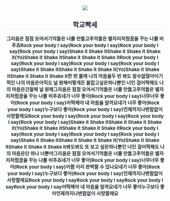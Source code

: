 <div align= "center">
    <img src="https://capsule-render.vercel.app/api?type=waving&color=gradient&height=120&text=Rock%20U&animation=scaleIn&fontColor=ffffff&fontSize=50" />
    </div>

<div align= "center"> 
    <h2 style="border-bottom: 1px solid #d8dee4; color: #282d33;"> 학교빡세 </h2>  
    <div style="font-weight: 700; font-size: 15px; text-align: center; color: #282d33;"> 그리움은 점점 모여서</li>기억들은 너를 만들고</li>추억들은 별자리처럼</li>꿈을 꾸는 나를 비추죠</li></li>Rock your body I say</li>(Rock your body I say)</li>Rock your body I say</li>(Rock your body I say)</li>Shake it Shake it</li>Shake it Shake it Shake it</li>(Yo)</li>Shake it Shake it</li>Shake it Shake it Shake it</li></li>Rock your body I say</li>(Rock your body I say)</li>Rock your body I say</li>(Rock your body I say)</li>Shake it Shake it</li>Shake it Shake it Shake it</li>(Yo)</li>Shake it Shake it</li>Shake it Shake it Shake it</li></li>한 번 볼래 나의 마음을</li>두 번 봐도 알수없잖아</li>이기적인 나의 마음은</li>아직도 널 원해</li>어떻게든 붙잡고싶은</li>하나뿐인 너인 걸</li>어떡해도 나의 마음은</li>간절해 널 원해</li></li>그리움은 점점 모여서</li>기억들은 너를 만들고</li>추억들은 별자리처럼</li>꿈을 꾸는 나를 비추죠</li></li>네가 너무 좋아</li>(Rock your body I say)</li>너무너무 좋아</li>(Rock your body I say)</li>어떡해야 내 마음을 알까요</li></li>네가 너무 좋아</li>(Rock your body I say)</li>누구보다 좋아</li>(Rock your body I say)</li>언제까지나</li>변함없이 사랑할래요</li></li>Rock your body I say</li>(Rock your body I say)</li>Rock your body I say</li>(Rock your body I say)</li>Shake it Shake it</li>Shake it Shake it Shake it</li>(Yo)</li>Shake it Shake it</li>Shake it Shake it Shake it</li></li>Rock your body I say</li>(Rock your body I say)</li>Rock your body I say</li>(Rock your body I say)</li>Shake it Shake it</li>Shake it Shake it Shake it</li>(Yo)</li>Shake it Shake it</li>Shake it Shake it Shake it</li></li>봐도봐도 또 보고 싶은</li>하나뿐인 너인 걸</li>어떡해도 나의 마음은</li>단 하나 너뿐야</li></li>그리움은 점점 모여서</li>기억들은 너를 만들고</li>추억들은 별자리처럼</li>꿈을 꾸는 나를 비추죠</li></li>네가 너무 좋아</li>(Rock your body I say)</li>너무너무 좋아</li>(Rock your body I say)</li>어쩜 이리 완벽할 수 있나요</li></li>네가 너무 좋아</li>(Rock your body I say)</li>누구보다 좋아</li>(Rock your body I say)</li>언제까지나</li>변함없이 사랑할래요</li></li>Rock your body I say</li>Rock your body I say</li>Rock your body I say</li>Rock your body I say</li></li>어떡해야 내 마음을 알까요</li>네가 너무 좋아</li>누구보다 좋아</li>언제까지나</li>변함없이 사랑할래요 </div> 
    </div>
    
    
    
    


